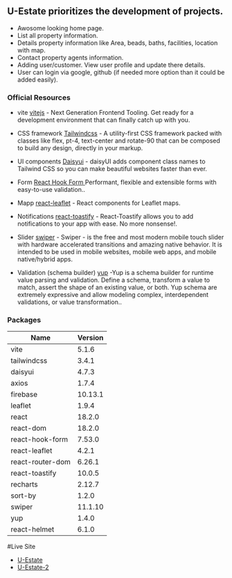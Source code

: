 ## U-Estate prioritizes the development of projects.

- Awosome looking home page.
- List all property information.
- Details property information like Area, beads, baths, facilities, location with map.
- Contact property agents information.
- Adding user/customer. View user profile and update there details.
- User can login via google, github (if needed more option than it could be added easily).

### Official Resources

- vite [vitejs](https://vitejs.dev/) - Next Generation Frontend Tooling. Get ready for a development environment that can finally catch up with you.
- CSS framework [Tailwindcss](https://tailwindcss.com/) - A utility-first CSS framework packed with classes like flex, pt-4, text-center and rotate-90 that can be composed to build any design, directly in your markup.
- UI components [Daisyui](https://github.com/daisyui/react-daisyui) - daisyUI adds component class names to Tailwind CSS
  so you can make beautiful websites faster than ever.

- Form [React Hook Form
  ](https://github.com/react-hook-form/react-hook-form) Performant, flexible and extensible forms with easy-to-use validation..
- Mapp [react-leaflet](https://github.com/PaulLeCam/react-leaflet) - React components for Leaflet maps.
- Notifications [react-toastify](https://github.com/fkhadra/react-toastify) - React-Toastify allows you to add notifications to your app with ease. No more nonsense!.
- Slider [swiper](https://github.com/nolimits4web/swiper) - Swiper - is the free and most modern mobile touch slider with hardware accelerated transitions and amazing native behavior. It is intended to be used in mobile websites, mobile web apps, and mobile native/hybrid apps.
- Validation (schema builder) [yup](https://github.com/jquense/yup) -Yup is a schema builder for runtime value parsing and validation. Define a schema, transform a value to match, assert the shape of an existing value, or both. Yup schema are extremely expressive and allow modeling complex, interdependent validations, or value transformation..

### Packages

| Name             | Version |
| ---------------- | ------- |
| vite             | 5.1.6   |
| tailwindcss      | 3.4.1   |
| daisyui          | 4.7.3   |
| axios            | 1.7.4   |
| firebase         | 10.13.1 |
| leaflet          | 1.9.4   |
| react            | 18.2.0  |
| react-dom        | 18.2.0  |
| react-hook-form  | 7.53.0  |
| react-leaflet    | 4.2.1   |
| react-router-dom | 6.26.1  |
| react-toastify   | 10.0.5  |
| recharts         | 2.12.7  |
| sort-by          | 1.2.0   |
| swiper           | 11.1.10 |
| yup              | 1.4.0   |
| react-helmet     | 6.1.0   |

#Live Site

- [U-Estate](https://u-estate.web.app/)
- [U-Estate-2](https://u-estate.firebaseapp.com/)
